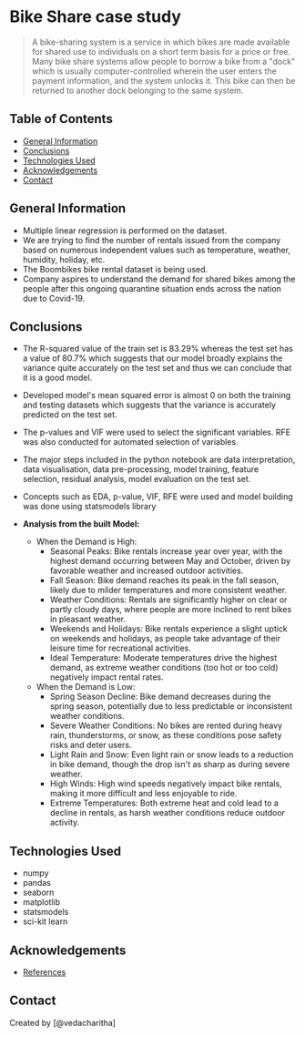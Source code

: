 # Bike Share case study
> A bike-sharing system is a service in which bikes are made available for shared use to individuals on a short term basis for a price or free. Many bike share systems allow people to borrow a bike from a "dock" which is usually computer-controlled wherein the user enters the payment information, and the system unlocks it. This bike can then be returned to another dock belonging to the same system.


## Table of Contents
* [General Information](#general-information)
* [Conclusions](#conclusions)
* [Technologies Used](#technologies-used)
* [Acknowledgements](#acknowledgements)
* [Contact](#contact)


## General Information
- Multiple linear regression is performed on the dataset.
- We are trying to find the number of rentals issued from the company based on numerous independent values such as temperature, weather, humidity, holiday, etc. 
- The Boombikes bike rental dataset is being used.
- Company aspires to understand the demand for shared bikes among the people after this ongoing quarantine situation ends across the nation due to Covid-19.


## Conclusions
- The R-squared value of the train set is 83.29% whereas the test set has a value of 80.7% which suggests that our model broadly explains the variance quite accurately on the test set and thus we can conclude that it is a good model.

- Developed model's mean squared error is almost 0 on both the training and testing datasets which suggests that the variance is accurately predicted on the test set.
- The p-values and VIF were used to select the significant variables. RFE was also conducted for automated selection of variables.
- The major steps included in the python notebook are data interpretation, data visualisation, data pre-processing, model training, feature selection, residual analysis, model evaluation on the test set. 

- Concepts such as EDA, p-value, VIF, RFE were used and model building was done using statsmodels library
- **Analysis from the built Model:**
    - When the Demand is High:
        - Seasonal Peaks: Bike rentals increase year over year, with the highest demand occurring between May and October, driven by favorable weather and increased outdoor activities.
        - Fall Season: Bike demand reaches its peak in the fall season, likely due to milder temperatures and more consistent weather.
        - Weather Conditions: Rentals are significantly higher on clear or partly cloudy days, where people are more inclined to rent bikes in pleasant weather.
        - Weekends and Holidays: Bike rentals experience a slight uptick on weekends and holidays, as people take advantage of their leisure time for recreational activities.
        - Ideal Temperature: Moderate temperatures drive the highest demand, as extreme weather conditions (too hot or too cold) negatively impact rental rates.
    - When the Demand is Low:
        - Spring Season Decline: Bike demand decreases during the spring season, potentially due to less predictable or inconsistent weather conditions.
        - Severe Weather Conditions: No bikes are rented during heavy rain, thunderstorms, or snow, as these conditions pose safety risks and deter users.
        - Light Rain and Snow: Even light rain or snow leads to a reduction in bike demand, though the drop isn't as sharp as during severe weather.
        - High Winds: High wind speeds negatively impact bike rentals, making it more difficult and less enjoyable to ride.
        - Extreme Temperatures: Both extreme heat and cold lead to a decline in rentals, as harsh weather conditions reduce outdoor activity.

## Technologies Used
- numpy
- pandas
- seaborn
- matplotlib
- statsmodels
- sci-kit learn


## Acknowledgements
- [References](https://github.com/ContentUpgrad/Linear-Regression)


## Contact
Created by [@vedacharitha] 
